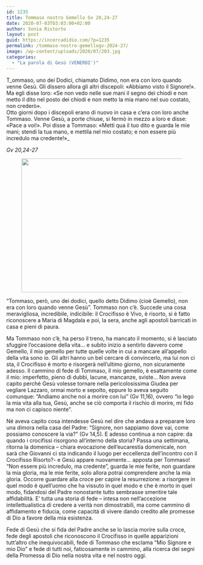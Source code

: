 ```yaml
---
id: 1235
title: Tommaso nostro Gemello Gv 20,24-27
date: 2020-07-03T03:03:00+02:00
author: Sonia Ristorto
layout: post
guid: https://incercadidio.com/?p=1235
permalink: /tommaso-nostro-gemellogv-2024-27/
image: /wp-content/uploads/2020/07/203.jpg
categories:
  - "La parola di Gesù (VENERDI')"
---
```

T_ommaso, uno dei Dodici, chiamato Dìdimo, non era con loro quando venne Gesù. Gli dissero allora gli altri discepoli: «Abbiamo visto il Signore!». Ma egli disse loro: «Se non vedo nelle sue mani il segno dei chiodi e non metto il dito nel posto dei chiodi e non metto la mia mano nel suo costato, non crederò».  
Otto giorni dopo i discepoli erano di nuovo in casa e c&#8217;era con loro anche Tommaso. Venne Gesù, a porte chiuse, si fermò in mezzo a loro e disse: «Pace a voi!». Poi disse a Tommaso: «Metti qua il tuo dito e guarda le mie mani; stendi la tua mano, e mettila nel mio costato; e non essere più incredulo ma credente!»_

<p class="has-text-align-right">
  <em>Gv 20,24-27</em>
</p><figure class="wp-block-image size-large is-resized">

<img src="https://incercadidio.com/wp-content/uploads/2020/07/204.jpg" alt="" class="wp-image-1236" width="642" height="353" srcset="https://incercadidio.com/wp-content/uploads/2020/07/204.jpg 404w, https://incercadidio.com/wp-content/uploads/2020/07/204-300x165.jpg 300w" sizes="(max-width: 642px) 100vw, 642px" /> </figure> 

“Tommaso, però, uno dei dodici, quello detto Didimo (cioè Gemello), non era con loro quando venne Gesù”. Tommaso non c’è. Succede una cosa meravigliosa, incredibile, indicibile: il Crocifisso è Vivo, è risorto, si è fatto riconoscere a Maria di Magdala e poi, la sera, anche agli apostoli barricati in casa e pieni di paura.

Ma Tommaso non c’è, ha perso il treno, ha mancato il momento, si è lasciato sfuggire l’occasione della vita… e subito inizio a sentirlo davvero come Gemello, il mio gemello per tutte quelle volte in cui a mancare all’appello della vita sono io. Gli altri hanno un bel cercare di convincerlo, ma lui non ci sta, il Crocifisso è morto e risorgerà nell’ultimo giorno, non sicuramente adesso. Il cammino di fede di Tommaso, il mio gemello, è esattamente come il mio: imperfetto, pieno di dubbi, lacune, mancanze, sviste… Non aveva capito perché Gesù volesse tornare nella pericolosissima Giudea per vegliare Lazzaro, ormai morto e sepolto, eppure lo aveva seguito comunque: “Andiamo anche noi a morire con lui” (Gv 11,16), ovvero “io lego la mia vita alla tua, Gesù, anche se ciò comporta il rischio di morire, mi fido ma non ci capisco niente”. 

Né aveva capito cosa intendesse Gesù nel dire che andava a preparare loro una dimora nella casa del Padre: “Signore, non sappiamo dove vai, come possiamo conoscere la via?” (Gv 14,5). E adesso continua a non capire: da quando i crocifissi risorgono all’interno della storia? Passa una settimana, ritorna la domenica – chiara evocazione dell’eucarestia domenicale, non sarà che Giovanni ci sta indicando il luogo per eccellenza dell’incontro con il Crocifisso Risorto?- e Gesù appare nuovamente… apposta per Tommaso! “Non essere più incredulo, ma credente”, guarda le mie ferite, non guardare la mia gloria, ma le mie ferite, solo allora potrai comprendere anche la mia gloria. Occorre guardare alla croce per capire la resurrezione: a risorgere in quel modo è quell’uomo che ha vissuto in quel modo e che è morto in quel modo, fidandosi del Padre nonostante tutto sembrasse smentire tale affidabilità. E’ tutta una storia di fede – intesa non nell’accezione intellettualistica di credere a verità non dimostrabili, ma come cammino di affidamento e fiducia, come capacità di vivere dando credito alle promesse di Dio a favore della mia esistenza. 

Fede di Gesù che si fida del Padre anche se lo lascia morire sulla croce, fede degli apostoli che riconoscono il Crocifisso in quelle apparizioni tutt’altro che inequivocabili, fede di Tommaso che esclama “Mio Signore e mio Dio” e fede di tutti noi, faticosamente in cammino, alla ricerca dei segni della Promessa di Dio nella nostra vita e nel nostro oggi.